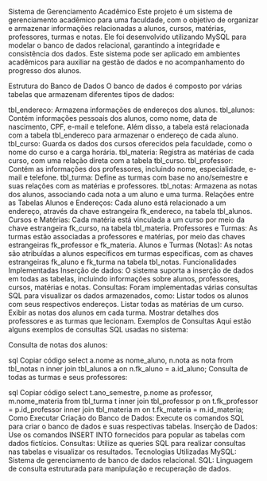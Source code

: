 Sistema de Gerenciamento Acadêmico
Este projeto é um sistema de gerenciamento acadêmico para uma faculdade, com o objetivo de organizar e armazenar informações relacionadas a alunos, cursos, matérias, professores, turmas e notas. Ele foi desenvolvido utilizando MySQL para modelar o banco de dados relacional, garantindo a integridade e consistência dos dados. Este sistema pode ser aplicado em ambientes acadêmicos para auxiliar na gestão de dados e no acompanhamento do progresso dos alunos.

Estrutura do Banco de Dados
O banco de dados é composto por várias tabelas que armazenam diferentes tipos de dados:

tbl_endereco: Armazena informações de endereços dos alunos.
tbl_alunos: Contém informações pessoais dos alunos, como nome, data de nascimento, CPF, e-mail e telefone. Além disso, a tabela está relacionada com a tabela tbl_endereco para armazenar o endereço de cada aluno.
tbl_curso: Guarda os dados dos cursos oferecidos pela faculdade, como o nome do curso e a carga horária.
tbl_materia: Registra as matérias de cada curso, com uma relação direta com a tabela tbl_curso.
tbl_professor: Contém as informações dos professores, incluindo nome, especialidade, e-mail e telefone.
tbl_turma: Define as turmas com base no ano/semestre e suas relações com as matérias e professores.
tbl_notas: Armazena as notas dos alunos, associando cada nota a um aluno e uma turma.
Relações entre as Tabelas
Alunos e Endereços: Cada aluno está relacionado a um endereço, através da chave estrangeira fk_endereco, na tabela tbl_alunos.
Cursos e Matérias: Cada matéria está vinculada a um curso por meio da chave estrangeira fk_curso, na tabela tbl_materia.
Professores e Turmas: As turmas estão associadas a professores e matérias, por meio das chaves estrangeiras fk_professor e fk_materia.
Alunos e Turmas (Notas): As notas são atribuídas a alunos específicos em turmas específicas, com as chaves estrangeiras fk_aluno e fk_turma na tabela tbl_notas.
Funcionalidades Implementadas
Inserção de dados: O sistema suporta a inserção de dados em todas as tabelas, incluindo informações sobre alunos, professores, cursos, matérias e notas.
Consultas: Foram implementadas várias consultas SQL para visualizar os dados armazenados, como:
Listar todos os alunos com seus respectivos endereços.
Listar todas as matérias de um curso.
Exibir as notas dos alunos em cada turma.
Mostrar detalhes dos professores e as turmas que lecionam.
Exemplos de Consultas
Aqui estão alguns exemplos de consultas SQL usadas no sistema:

Consulta de notas dos alunos:

sql
Copiar código
select 
    a.nome as nome_aluno,
    n.nota as nota
from 
    tbl_notas n
inner join 
    tbl_alunos a on n.fk_aluno = a.id_aluno;
Consulta de todas as turmas e seus professores:

sql
Copiar código
select 
    t.ano_semestre, 
    p.nome as professor, 
    m.nome_materia 
from 
    tbl_turma t
inner join 
    tbl_professor p on t.fk_professor = p.id_professor
inner join 
    tbl_materia m on t.fk_materia = m.id_materia;
Como Executar
Criação do Banco de Dados: Execute os comandos SQL para criar o banco de dados e suas respectivas tabelas.
Inserção de Dados: Use os comandos INSERT INTO fornecidos para popular as tabelas com dados fictícios.
Consultas: Utilize as queries SQL para realizar consultas nas tabelas e visualizar os resultados.
Tecnologias Utilizadas
MySQL: Sistema de gerenciamento de banco de dados relacional.
SQL: Linguagem de consulta estruturada para manipulação e recuperação de dados.
